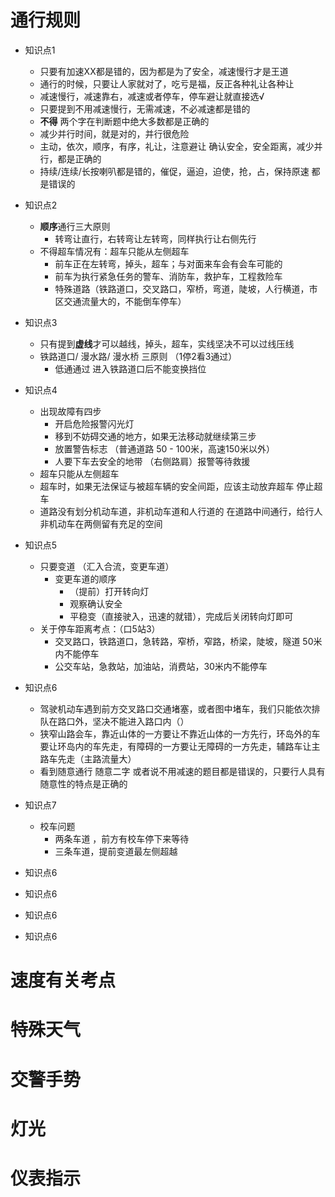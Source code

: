



# 通行规则

- 知识点1 

	- 只要有加速XX都是错的，因为都是为了安全，减速慢行才是王道
	- 通行的时候，只要让人家就对了，吃亏是福，反正各种礼让各种让
	- 减速慢行，减速靠右，减速或者停车，停车避让就直接选√
	- 只要提到不用减速慢行，无需减速，不必减速都是错的
	- **不得** 两个字在判断题中绝大多数都是正确的
	- 减少并行时间，就是对的，并行很危险
	- 主动，依次，顺序，有序，礼让，注意避让 确认安全，安全距离，减少并行，都是正确的
	- 持续/连续/长按喇叭都是错的，催促，逼迫，迫使，抢，占，保持原速 都是错误的

- 知识点2
	- **顺序**通行三大原则
		- 转弯让直行，右转弯让左转弯，同样执行让右侧先行
	- 不得超车情况有：超车只能从左侧超车
		- 前车正在左转弯，掉头，超车；与对面来车会有会车可能的
		- 前车为执行紧急任务的警车、消防车，救护车，工程救险车
		- 特殊道路（铁路道口，交叉路口，窄桥，弯道，陡坡，人行横道，市区交通流量大的，不能倒车停车）

- 知识点3
	- 只有提到**虚线**才可以越线，掉头，超车，实线坚决不可以过线压线
	- 铁路道口/ 漫水路/ 漫水桥 三原则 （1停2看3通过）
		-  低通通过 进入铁路道口后不能变换挡位

- 知识点4
	- 出现故障有四步
		- 开启危险报警闪光灯
		- 移到不妨碍交通的地方，如果无法移动就继续第三步
		- 放置警告标志 （普通道路 50 - 100米，高速150米以外）
		- 人要下车去安全的地带 （右侧路肩）报警等待救援
	- 超车只能从左侧超车
	- 超车时，如果无法保证与被超车辆的安全间距，应该主动放弃超车 停止超车
	- 道路没有划分机动车道，非机动车道和人行道的 在道路中间通行，给行人非机动车在两侧留有充足的空间

- 知识点5
	- 只要变道 （汇入合流，变更车道）
		- 变更车道的顺序
			- （提前）打开转向灯
			- 观察确认安全
			- 平稳变（直接驶入，迅速的就错），完成后关闭转向灯即可
	- 关于停车距离考点：（口5站3）
		- 交叉路口，铁路道口，急转路，窄桥，窄路，桥梁，陡坡，隧道 50米内不能停车
		- 公交车站，急救站，加油站，消费站，30米内不能停车

- 知识点6
	- 驾驶机动车遇到前方交叉路口交通堵塞，或者图中堵车，我们只能依次排队在路口外，坚决不能进入路口内（）
	- 狭窄山路会车，靠近山体的一方要让不靠近山体的一方先行，环岛外的车要让环岛内的车先走，有障碍的一方要让无障碍的一方先走，辅路车让主路车先走（主路流量大）
	- 看到随意通行 随意二字 或者说不用减速的题目都是错误的，只要行人具有随意性的特点是正确的


- 知识点7
	- 校车问题
		- 两条车道 ，前方有校车停下来等待
		- 三条车道，提前变道最左侧超越



- 知识点6

- 知识点6

- 知识点6

- 知识点6
# 速度有关考点

# 特殊天气

# 交警手势

# 灯光

# 仪表指示